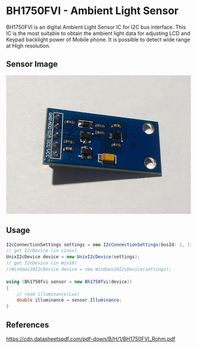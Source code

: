 # BH1750FVI - Ambient Light Sensor
BH1750FVI is an digital Ambient Light Sensor IC for I2C bus interface. This IC is the most suitable to obtain the ambient light data for adjusting LCD and Keypad backlight power of Mobile phone. It is possible to detect wide range at High resolution.

## Sensor Image
![](sensor.jpg)

## Usage
```C#
I2cConnectionSettings settings = new I2cConnectionSettings(busId: 1, (int)I2cAddress.AddPinLow);
// get I2cDevice (in Linux)
UnixI2cDevice device = new UnixI2cDevice(settings);
// get I2cDevice (in Win10)
//Windows10I2cDevice device = new Windows10I2cDevice(settings);

using (Bh1750fvi sensor = new Bh1750fvi(device))
{
    // read illuminance(Lux)
    double illuminance = sensor.Illuminance;
}

```

## References
https://cdn.datasheetspdf.com/pdf-down/B/H/1/BH1750FVI_Rohm.pdf